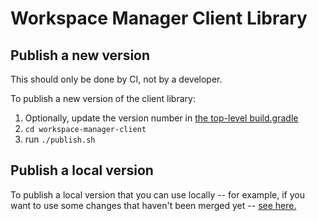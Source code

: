 # Workspace Manager Client Library

## Publish a new version
This should only be done by CI, not by a developer. 

To publish a new version of the client library:

1. Optionally, update the version number in [the top-level build.gradle](../build.gradle)
2. `cd workspace-manager-client`
3. run `./publish.sh`

## Publish a local version

To publish a local version that you can use locally -- for example, if you want to use some changes that
haven't been merged yet -- [see here.](https://github.com/DataBiosphere/terra-common-lib/blob/develop/README.md#local-testing)